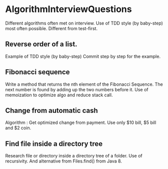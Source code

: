 # AlgorithmInterviewQuestions
Different algorithms often met on interview. 
Use of TDD style (by baby-step) most often possible. Different from test-first.

## Reverse order of a list. 
Example of TDD style (by baby-step) Commit step by step for the example.

## Fibonacci sequence
Write a method that returns the nth element of the Fibonacci Sequence.
The next number is found by adding up the two numbers before it.
Use of memoization to optimize algo and reduce stack call.

## Change from automatic cash
Algorithm : Get optimized change from payment. Use only $10 bill, $5 bill and $2 coin.

## Find file inside a directory tree
Research file or directory inside a directory tree of a folder. 
Use of recursivity.
And alternative from Files.find() from Java 8.
